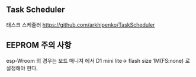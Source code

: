 ##  Task Scheduler

태스크 스케쥴러
https://github.com/arkhipenko/TaskScheduler  

## EEPROM 주의 사항

esp-Wroom 의 경우는 보드 매니져 에서 D1 mini lite-> flash size 1M(FS:none) 로 설정해야 한다.  
